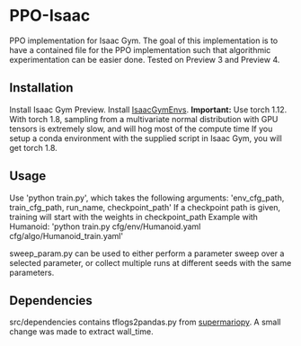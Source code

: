 # PPO-Isaac

PPO implementation for Isaac Gym. The goal of this implementation is to have a contained file for the PPO implementation such that algorithmic experimentation can be easier done. Tested on Preview 3 and Preview 4. 

## Installation
Install Isaac Gym Preview. Install [IsaacGymEnvs](https://github.com/NVIDIA-Omniverse/IsaacGymEnvs). **Important:** Use torch 1.12. With torch 1.8, sampling from a multivariate normal distribution with GPU tensors is extremely slow, and will hog most of the compute time If you setup a conda environment with the supplied script in Isaac Gym, you will get torch 1.8.

## Usage
Use 'python train.py', which takes the following arguments: 'env_cfg_path, train_cfg_path, run_name, checkpoint_path'
If a checkpoint path is given, training will start with the weights in checkpoint_path
Example with Humanoid: 'python train.py cfg/env/Humanoid.yaml cfg/algo/Humanoid_train.yaml'

sweep_param.py can be used to either perform a parameter sweep over a selected parameter, or collect multiple runs at different seeds with the same parameters. 

## Dependencies
src/dependencies contains tflogs2pandas.py from [supermariopy](https://github.com/theRealSuperMario/supermariopy). A small change was made to extract wall_time.
